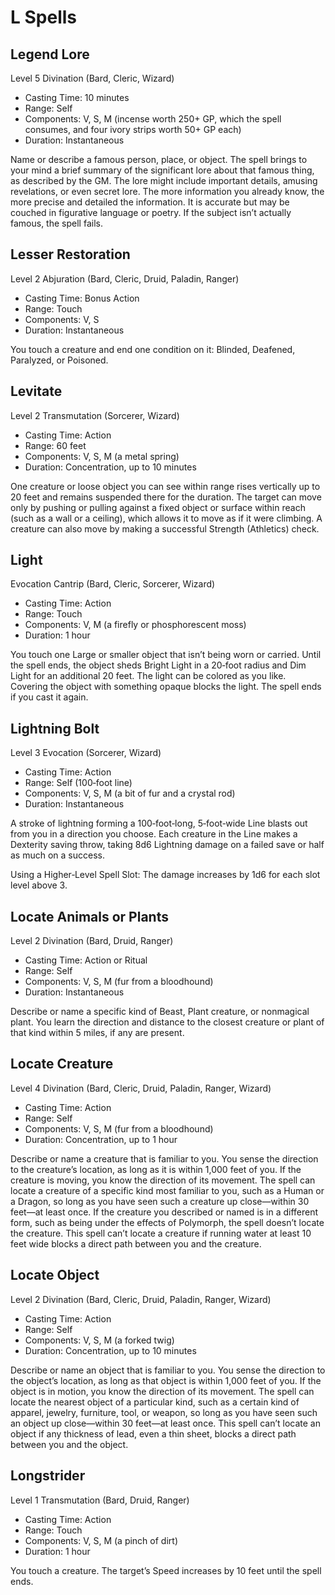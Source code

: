 <!-- Source: docs/SRD_CC_v5.2.1.pdf pp.2680–2760 (L spells) -->

# L Spells

## Legend Lore
Level 5 Divination (Bard, Cleric, Wizard)

- Casting Time: 10 minutes
- Range: Self
- Components: V, S, M (incense worth 250+ GP, which the spell consumes, and four ivory strips worth 50+ GP each)
- Duration: Instantaneous

Name or describe a famous person, place, or object. The spell brings to your mind a brief summary of the significant lore about that famous thing, as described by the GM. The lore might include important details, amusing revelations, or even secret lore. The more information you already know, the more precise and detailed the information. It is accurate but may be couched in figurative language or poetry. If the subject isn’t actually famous, the spell fails.

## Lesser Restoration
Level 2 Abjuration (Bard, Cleric, Druid, Paladin, Ranger)

- Casting Time: Bonus Action
- Range: Touch
- Components: V, S
- Duration: Instantaneous

You touch a creature and end one condition on it: Blinded, Deafened, Paralyzed, or Poisoned.

## Levitate
Level 2 Transmutation (Sorcerer, Wizard)

- Casting Time: Action
- Range: 60 feet
- Components: V, S, M (a metal spring)
- Duration: Concentration, up to 10 minutes

One creature or loose object you can see within range rises vertically up to 20 feet and remains suspended there for the duration. The target can move only by pushing or pulling against a fixed object or surface within reach (such as a wall or a ceiling), which allows it to move as if it were climbing. A creature can also move by making a successful Strength (Athletics) check.

## Light
Evocation Cantrip (Bard, Cleric, Sorcerer, Wizard)

- Casting Time: Action
- Range: Touch
- Components: V, M (a firefly or phosphorescent moss)
- Duration: 1 hour

You touch one Large or smaller object that isn’t being worn or carried. Until the spell ends, the object sheds Bright Light in a 20‑foot radius and Dim Light for an additional 20 feet. The light can be colored as you like. Covering the object with something opaque blocks the light. The spell ends if you cast it again.

## Lightning Bolt
Level 3 Evocation (Sorcerer, Wizard)

- Casting Time: Action
- Range: Self (100‑foot line)
- Components: V, S, M (a bit of fur and a crystal rod)
- Duration: Instantaneous

A stroke of lightning forming a 100‑foot‑long, 5‑foot‑wide Line blasts out from you in a direction you choose. Each creature in the Line makes a Dexterity saving throw, taking 8d6 Lightning damage on a failed save or half as much on a success.

Using a Higher‑Level Spell Slot: The damage increases by 1d6 for each slot level above 3.

## Locate Animals or Plants
Level 2 Divination (Bard, Druid, Ranger)

- Casting Time: Action or Ritual
- Range: Self
- Components: V, S, M (fur from a bloodhound)
- Duration: Instantaneous

Describe or name a specific kind of Beast, Plant creature, or nonmagical plant. You learn the direction and distance to the closest creature or plant of that kind within 5 miles, if any are present.

## Locate Creature
Level 4 Divination (Bard, Cleric, Druid, Paladin, Ranger, Wizard)

- Casting Time: Action
- Range: Self
- Components: V, S, M (fur from a bloodhound)
- Duration: Concentration, up to 1 hour

Describe or name a creature that is familiar to you. You sense the direction to the creature’s location, as long as it is within 1,000 feet of you. If the creature is moving, you know the direction of its movement. The spell can locate a creature of a specific kind most familiar to you, such as a Human or a Dragon, so long as you have seen such a creature up close—within 30 feet—at least once. If the creature you described or named is in a different form, such as being under the effects of Polymorph, the spell doesn’t locate the creature. This spell can’t locate a creature if running water at least 10 feet wide blocks a direct path between you and the creature.

## Locate Object
Level 2 Divination (Bard, Cleric, Druid, Paladin, Ranger, Wizard)

- Casting Time: Action
- Range: Self
- Components: V, S, M (a forked twig)
- Duration: Concentration, up to 10 minutes

Describe or name an object that is familiar to you. You sense the direction to the object’s location, as long as that object is within 1,000 feet of you. If the object is in motion, you know the direction of its movement. The spell can locate the nearest object of a particular kind, such as a certain kind of apparel, jewelry, furniture, tool, or weapon, so long as you have seen such an object up close—within 30 feet—at least once. This spell can’t locate an object if any thickness of lead, even a thin sheet, blocks a direct path between you and the object.

## Longstrider
Level 1 Transmutation (Bard, Druid, Ranger)

- Casting Time: Action
- Range: Touch
- Components: V, S, M (a pinch of dirt)
- Duration: 1 hour

You touch a creature. The target’s Speed increases by 10 feet until the spell ends.

